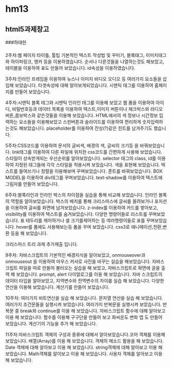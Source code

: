 # hm13 
## html5과제창고
###하태헌
####
2주차:웹 페이지 타이틀, 툴팁 기본적인 텍스트 작성법 및 꾸미기, 블록태그, 이미지태그와 하이퍼링크, 앵커 등을 
이용하였습니다. 순서나 다른것들을 나열하는것도 해보았고, 테이블을 이용하여 표도 만들어 보았습니다.
id속성을 이용하였습니다.

3주차:인라인 프레임을 이용하여 뉴스나 이미지 비디오 오디오 등 여러가지 요소들을 삽입해 보았습니다. 
타겟속성에 대해 알아보게되었습니다.
시맨틱 태그를 이용하여 홈페이지를 만들어 보았습니다.

4주차:시맨틱 블록 태그와 시맨틱 인라인 태그를 이용해 보았고 웹 폼을 이용하여 아이디, 비밀번호등과 데이터 목록을
이용하여 텍스트,이미지 버튼이나 체크박스와 라디오 버튼,콤보박스와 같은것들을 이용해 보았습니다. HTML에서의 
색 정보나 시간정보 입력하는 요소들을 이용해보았고 스핀버튼과 슬라이드를 이용하여 편리하게 숫자입력하는것도
해보았습니다.
placeholder를 이용하여 잔상(?)같은 힌트를 남겨주기도 했습니다.

5주차:CSS코드를 이용하여 문서의 글씨색, 배경의 색, 글씨의 크기등 을 바꿔보았습니다. link태그를 이용하여 다른
파일에 위치한 css코드를 간편하게 사용해 보았습니다. 스타일이 상속받게되는 우선순위를 알아보았습니다. 
selector 태그의 class, id를 이용하여 지정된 태그들에 각각 스타일을 적용시켜 보았습니다. 색을 표현해 보았습니다.
텍스트를 들여쓰기나 정렬을 이용해보며 꾸며보았습니다. 폰트를 바꿔보았습니다.
BOX MODEL을 이용하여 div태그를 꾸며보았습니다. text-shadow를 이용하여 텍스트에 그림자를 만들어 보았습니다.

6주차:블록라인과 인라인 박스의 차이점을 실습을 통해 비교해 보았습니다. 인라인 블록의 역할을 알아보았습니다.
박스의 배치를 통해 크리스마스에 글씨를 올려보거나 포지션을 이용하여 글씨를 화면에 남겨보았습니다.
z-index를 이용하여 카드를 쌓아보고, visibility를 이용하여 텍스트를 숨겨보았습니다.
다양한 명령어들로 리스트를 꾸며보았습니다. 표 테두리를 제어하거나 셀 크기를제어하는 등 
여러명령어들로 표를 꾸며보았습니다.
hover를 폼에도 사용해보는등 폼을 꾸며 보았습니다. css3로 애니메이션,전환,변환 등을 해 보았습니다.

크리스마스 트리 과제 추가제출 입니다.


9주차: 자바스크립트의 기본적인 배경지식을 알아보았고, onmouseover과 onmouseout 을 이용하여 마우스 커서로
사진을 바꾸는 실습을 해보았습니다. 자바스크립트 파일을 따로 만들어 불러오는 실습을 해 보았고, 자바스크립트로
화면에 글을 출력 해 보았습니다. prompt, alert 다이얼로그를 이용 해 보았습니다. 자바 스크립트의 데이터 타입을
알아보았고, 지역변수와 전역변수의 차이를 실습 해 보았습니다. 다양한 연산을 이용해 보았습니다. 계산기를 만들어
보았습니다.

10주차: 여러가지 비트연산을 실습 해 보았습니다. 문자열 연산을 실습 해 보았습니다. 여러가지 조건문들을
실행시켜 보았습니다. 여러가지 반복문을 실행시켜 보았습니다. 반복문 중 break와 continue를 이용 해 보았습니다.
자바스크립트 함수에 대해 알아보고 이용 해 보았습니다. 함수를 이용해 구구단을 만들어 보고 화씨온도 변화 앱
도 만들어 보았습니다. 계산기의 기능을 추가 해 보았습니다.

11주차:자바스크립트 객체의 구성과 종류에 대해서 알아보았습니다.코어 객채를 이용해 보았습니다. 배열(Array)를
이용 해 보았습니다. 객체의 메소드 활용을 해 보았습니다. Date 객체에 대해 알아보고 이용 해 보았습니다.
string객체에 대해 알아보고 이용 해 보았습니다. Math객체를 알이보고 이용 해 보았습니다. 사용자 객체를 알아보고
이용 해 보았습니다.
